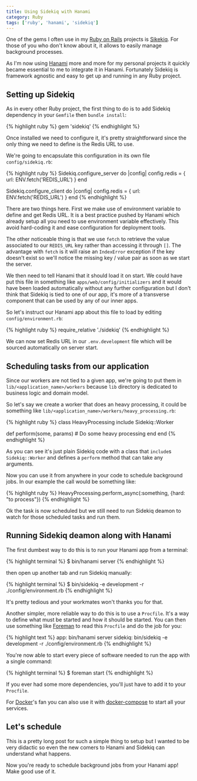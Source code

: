 ```yaml
---
title: Using Sidekiq with Hanami
category: Ruby
tags: ['ruby', 'hanami', 'sidekiq']
---
```


One of the gems I often use in my [Ruby on Rails](http://rubyonrails.org/)
projects is [Sikekiq](http://sidekiq.org/). For those of you who
don't know about it, it allows to easily manage background
processes.

As I'm now using [Hanami](http://hanamirb.org/) more and more for my
personal projects it quickly became essential to me to integrate
it in Hanami. Fortunately Sidekiq is framework agnostic and easy
to get up and running in any Ruby project.

## Setting up Sidekiq ##

As in every other Ruby project, the first thing to do is to add
Sidekiq dependency in your `Gemfile` then `bundle install`:

{% highlight ruby %}
gem 'sidekiq'
{% endhighlight %}

Once installed we need to configure it, it's pretty straightforward
since the only thing we need to define is the Redis URL to use.

We're going to encapsulate this configuration in its own file
`config/sidekiq.rb`:

{% highlight ruby %}
Sidekiq.configure_server do |config|
  config.redis = { url: ENV.fetch('REDIS_URL') }
end

Sidekiq.configure_client do |config|
  config.redis = { url: ENV.fetch('REDIS_URL') }
end
{% endhighlight %}

There are two things here. First we make use of environment variable
to define and get Redis URL. It is a best practice pushed by Hanami
which already setup all you need to use environment variable
effectively. This avoid hard-coding it and ease
configuration for deployment tools.

The other noticeable thing is that we use `fetch` to retrieve the
value associated to our `REDIS_URL` key rather than accessing it
through `[]`. The advantage with `fetch` is it will raise an `IndexError`
exception if the key doesn't exist so we'll notice the missing key /
value pair as soon as we start the server.

We then need to tell Hanami that it should load it on start. We could
have put this file in something like `apps/web/config/initializers`
and it would have been loaded automatically without any further
configuration but I don't think that Sidekiq is tied to one of our
app, it's more of a transverse component that can be used by any of
our inner apps.

So let's instruct our Hanami app about this file to load by editing
`config/environment.rb`:

{% highlight ruby %}
require_relative './sidekiq'
{% endhighlight %}

We can now set Redis URL in our `.env.development` file which will be
sourced automatically on server start.

## Scheduling tasks from our application  ##

Since our workers are not tied to a given app, we're going to put them
in `lib/<application_name>/workers` because `lib` directory is
dedicated to business logic and domain model.

So let's say we create a worker that does an heavy processing, it
could be something like
`lib/<application_name>/workers/heavy_processing.rb`:

{% highlight ruby %}
class HeavyProcessing
  include Sidekiq::Worker

  def perform(some, params)
    # Do some heavy processing
  end
end
{% endhighlight %}

As you can see it's just plain Sidekiq code with a class that
`include`s `Sidekiq::Worker` and defines a `perform` method that can
take any arguments.

Now you can use it from anywhere in your code to schedule background
jobs. In our example the call would be something like:

{% highlight ruby %}
HeavyProcessing.perform_async(:something, {hard: "to process"})
{% endhighlight %}

Ok the task is now scheduled but we still need to run Sidekiq deamon
to watch for those scheduled tasks and run them.

## Running Sidekiq deamon along with Hanami ##

The first dumbest way to do this is to run your Hanami app from a
terminal:

{% highlight terminal %}
$ bin/hanami server
{% endhighlight %}

then open up another tab and run Sidekiq manually:

{% highlight terminal %}
$ bin/sidekiq -e development -r ./config/environment.rb
{% endhighlight %}

It's pretty tedious and your workmates won't thanks you for that.

Another simpler, more reliable way to do this is to use a `Procfile`. It's
a way to define what must be started and how it should be started. You
can then use something
like [Foreman](https://github.com/ddollar/foreman) to read this
`Procfile` and do the job for you:

{% highlight text %}
app: bin/hanami server
sidekiq: bin/sidekiq -e development -r ./config/environment.rb
{% endhighlight %}

You're now able to start every piece of software needed to run the app
with a single command:

{% highlight terminal %}
$ foreman start
{% endhighlight %}

If you ever had some more dependencies, you'll just have to add it to
your `Procfile`.

For [Docker](https://www.docker.com/technologies/overview)'s fan you
can also use it
with [docker-compose](https://docs.docker.com/compose/overview/) to
start all your services.

## Let's schedule ##

This is a pretty long post for such a simple thing to setup but I
wanted to be very didactic so even the new comers to Hanami and
Sidekiq can understand what happens.

Now you're ready to schedule background jobs from your Hanami app!
Make good use of it.
